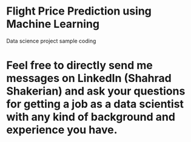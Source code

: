 # Flight Price Prediction using Machine Learning
 Data science project sample coding

# Feel free to directly send me messages on LinkedIn (Shahrad Shakerian) and ask your questions for getting a job as a data scientist with any kind of background and experience you have.
